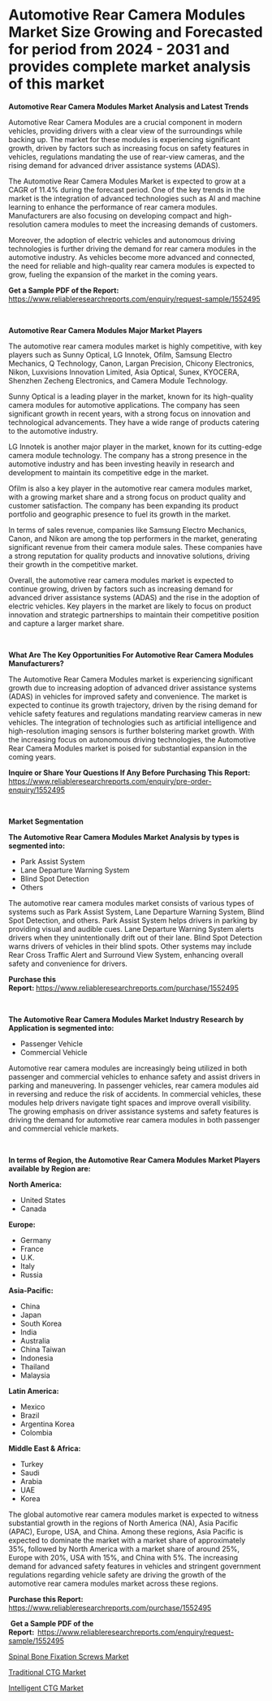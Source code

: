 <p><h1>Automotive Rear Camera Modules Market Size Growing and Forecasted for period from 2024 - 2031 and provides complete market analysis of this market</h1></p><p><strong>Automotive Rear Camera Modules Market Analysis and Latest Trends</strong></p>
<p><p>Automotive Rear Camera Modules are a crucial component in modern vehicles, providing drivers with a clear view of the surroundings while backing up. The market for these modules is experiencing significant growth, driven by factors such as increasing focus on safety features in vehicles, regulations mandating the use of rear-view cameras, and the rising demand for advanced driver assistance systems (ADAS).</p><p>The Automotive Rear Camera Modules Market is expected to grow at a CAGR of 11.4% during the forecast period. One of the key trends in the market is the integration of advanced technologies such as AI and machine learning to enhance the performance of rear camera modules. Manufacturers are also focusing on developing compact and high-resolution camera modules to meet the increasing demands of customers.</p><p>Moreover, the adoption of electric vehicles and autonomous driving technologies is further driving the demand for rear camera modules in the automotive industry. As vehicles become more advanced and connected, the need for reliable and high-quality rear camera modules is expected to grow, fueling the expansion of the market in the coming years.</p></p>
<p><strong>Get a Sample PDF of the Report:&nbsp;</strong> <a href="https://www.reliableresearchreports.com/enquiry/request-sample/1552495">https://www.reliableresearchreports.com/enquiry/request-sample/1552495</a></p>
<p>&nbsp;</p>
<p><strong>Automotive Rear Camera Modules Major Market Players</strong></p>
<p><p>The automotive rear camera modules market is highly competitive, with key players such as Sunny Optical, LG Innotek, Ofilm, Samsung Electro Mechanics, Q Technology, Canon, Largan Precision, Chicony Electronics, Nikon, Luxvisions Innovation Limited, Asia Optical, Sunex, KYOCERA, Shenzhen Zecheng Electronics, and Camera Module Technology.</p><p>Sunny Optical is a leading player in the market, known for its high-quality camera modules for automotive applications. The company has seen significant growth in recent years, with a strong focus on innovation and technological advancements. They have a wide range of products catering to the automotive industry.</p><p>LG Innotek is another major player in the market, known for its cutting-edge camera module technology. The company has a strong presence in the automotive industry and has been investing heavily in research and development to maintain its competitive edge in the market.</p><p>Ofilm is also a key player in the automotive rear camera modules market, with a growing market share and a strong focus on product quality and customer satisfaction. The company has been expanding its product portfolio and geographic presence to fuel its growth in the market.</p><p>In terms of sales revenue, companies like Samsung Electro Mechanics, Canon, and Nikon are among the top performers in the market, generating significant revenue from their camera module sales. These companies have a strong reputation for quality products and innovative solutions, driving their growth in the competitive market.</p><p>Overall, the automotive rear camera modules market is expected to continue growing, driven by factors such as increasing demand for advanced driver assistance systems (ADAS) and the rise in the adoption of electric vehicles. Key players in the market are likely to focus on product innovation and strategic partnerships to maintain their competitive position and capture a larger market share.</p></p>
<p>&nbsp;</p>
<p><strong>What Are The Key Opportunities For Automotive Rear Camera Modules Manufacturers?</strong></p>
<p><p>The Automotive Rear Camera Modules market is experiencing significant growth due to increasing adoption of advanced driver assistance systems (ADAS) in vehicles for improved safety and convenience. The market is expected to continue its growth trajectory, driven by the rising demand for vehicle safety features and regulations mandating rearview cameras in new vehicles. The integration of technologies such as artificial intelligence and high-resolution imaging sensors is further bolstering market growth. With the increasing focus on autonomous driving technologies, the Automotive Rear Camera Modules market is poised for substantial expansion in the coming years.</p></p>
<p><strong>Inquire or Share Your Questions If Any Before Purchasing This Report:</strong> <a href="https://www.reliableresearchreports.com/enquiry/pre-order-enquiry/1552495">https://www.reliableresearchreports.com/enquiry/pre-order-enquiry/1552495</a></p>
<p>&nbsp;</p>
<p><strong>Market Segmentation</strong></p>
<p><strong>The Automotive Rear Camera Modules Market Analysis by types is segmented into:</strong></p>
<p><ul><li>Park Assist System</li><li>Lane Departure Warning System</li><li>Blind Spot Detection</li><li>Others</li></ul></p>
<p><p>The automotive rear camera modules market consists of various types of systems such as Park Assist System, Lane Departure Warning System, Blind Spot Detection, and others. Park Assist System helps drivers in parking by providing visual and audible cues. Lane Departure Warning System alerts drivers when they unintentionally drift out of their lane. Blind Spot Detection warns drivers of vehicles in their blind spots. Other systems may include Rear Cross Traffic Alert and Surround View System, enhancing overall safety and convenience for drivers.</p></p>
<p><strong>Purchase this Report:&nbsp;</strong><a href="https://www.reliableresearchreports.com/purchase/1552495">https://www.reliableresearchreports.com/purchase/1552495</a></p>
<p>&nbsp;</p>
<p><strong>The Automotive Rear Camera Modules Market Industry Research by Application is segmented into:</strong></p>
<p><ul><li>Passenger Vehicle</li><li>Commercial Vehicle</li></ul></p>
<p><p>Automotive rear camera modules are increasingly being utilized in both passenger and commercial vehicles to enhance safety and assist drivers in parking and maneuvering. In passenger vehicles, rear camera modules aid in reversing and reduce the risk of accidents. In commercial vehicles, these modules help drivers navigate tight spaces and improve overall visibility. The growing emphasis on driver assistance systems and safety features is driving the demand for automotive rear camera modules in both passenger and commercial vehicle markets.</p></p>
<p>&nbsp;</p>
<p><strong>In terms of Region, the Automotive Rear Camera Modules Market Players available by Region are:</strong></p>
<p>
    <p> <strong> North America: </strong>
        <ul>
            <li>United States</li>
            <li>Canada</li>
        </ul>
        </p> 
    <p> <strong> Europe: </strong>
        <ul>
            <li>Germany</li>
            <li>France</li>
            <li>U.K.</li>
            <li>Italy</li>
            <li>Russia</li>
        </ul>
        </p> 
    <p> <strong> Asia-Pacific: </strong>
        <ul>
            <li>China</li>
            <li>Japan</li>
            <li>South Korea</li>
            <li>India</li>
            <li>Australia</li>
            <li>China Taiwan</li>
            <li>Indonesia</li>
            <li>Thailand</li>
            <li>Malaysia</li>
        </ul>
        </p> 
    <p> <strong> Latin America: </strong>
        <ul>
            <li>Mexico</li>
            <li>Brazil</li>
            <li>Argentina Korea</li>
            <li>Colombia</li>
        </ul>
        </p> 
    <p> <strong> Middle East & Africa: </strong>
        <ul>
            <li>Turkey</li>
            <li>Saudi</li>
            <li>Arabia</li>
            <li>UAE</li>
            <li>Korea</li>
        </ul>
    </p>
    </p>
<p><p>The global automotive rear camera modules market is expected to witness substantial growth in the regions of North America (NA), Asia Pacific (APAC), Europe, USA, and China. Among these regions, Asia Pacific is expected to dominate the market with a market share of approximately 35%, followed by North America with a market share of around 25%, Europe with 20%, USA with 15%, and China with 5%. The increasing demand for advanced safety features in vehicles and stringent government regulations regarding vehicle safety are driving the growth of the automotive rear camera modules market across these regions.</p></p>
<p><strong>Purchase this Report: </strong><a href="https://www.reliableresearchreports.com/purchase/1552495">https://www.reliableresearchreports.com/purchase/1552495</a></p>
<p>&nbsp;<strong>Get a Sample PDF of the Report:&nbsp;&nbsp;</strong><a href="https://www.reliableresearchreports.com/enquiry/request-sample/1552495">https://www.reliableresearchreports.com/enquiry/request-sample/1552495</a></p>
<p><strong></strong></p>
<p><p><a href="https://view.publitas.com/reportprime-1/spinal-bone-fixation-screws-market-dynamics-2023-2030-also-about-its-market-trends-projections-and-opportunities/">Spinal Bone Fixation Screws Market</a></p><p><a href="https://view.publitas.com/reportprime-1/traditional-ctg-market-analysis-examines-its-scope-on-growth-opportunities-and-forecasted-trends-spanning-from-2023-to-2030/">Traditional CTG Market</a></p><p><a href="https://view.publitas.com/reportprime-1/intelligent-ctg-market-size-market-share-and-global-market-analysis-report-2023-2030/">Intelligent CTG Market</a></p></p>